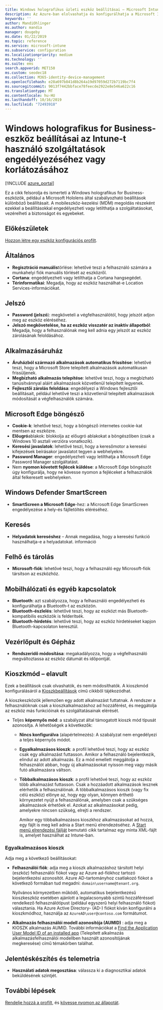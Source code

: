 ```yaml
---
title: Windows holografikus üzleti eszköz beállításai – Microsoft Intune – Azure | Microsoft Docs
description: Az Azure-ban elolvashatja és konfigurálhatja a Microsoft Intune a Windows Holographic for Business-eszközökre vonatkozó eszközkorlátozási beállításait, így a regisztrációtörléssel, a földrajzi hellyel, a jelszavakkal, az áruházból telepített alkalmazásokkal, a Microsoft Edge sütijeivel és felugró ablakaival, a Windows Defenderrel, a kereséssel, a felhőtárhellyel, a Bluetooth-kapcsolattal, a rendszeridővel és a használati adatokkal kapcsolatos beállításokat.
keywords: ''
author: MandiOhlinger
ms.author: mandia
manager: dougeby
ms.date: 01/22/2019
ms.topic: reference
ms.service: microsoft-intune
ms.subservice: configuration
ms.localizationpriority: medium
ms.technology: ''
ms.suite: ems
search.appverid: MET150
ms.custom: seodec18
ms.collection: M365-identity-device-management
ms.openlocfilehash: e28a697b841d8b264a19d97059d272b7119bc7f4
ms.sourcegitcommit: 9013f7442bbface78feecde2922e8e546a622c16
ms.translationtype: MT
ms.contentlocale: hu-HU
ms.lasthandoff: 10/16/2019
ms.locfileid: "72493918"
---
```

# <a name="windows-holographic-for-business-device-settings-to-allow-or-restrict-features-using-intune"></a>Windows holografikus for Business-eszköz beállításai az Intune-t használó szolgáltatások engedélyezéséhez vagy korlátozásához

[!INCLUDE [azure_portal](../includes/azure_portal.md)]

Ez a cikk felsorolja és ismerteti a Windows holografikus for Business-eszközök, például a Microsoft Hololens által szabályozható beállítások különböző beállításait. A mobileszköz-kezelési (MDM) megoldás részeként ezekkel a beállításokkal engedélyezheti vagy letilthatja a szolgáltatásokat, vezérelheti a biztonságot és egyebeket.

## <a name="before-you-begin"></a>Előkészületek

[Hozzon létre egy eszköz konfigurációs profilt](device-restrictions-configure.md#create-the-profile).

## <a name="general"></a>Általános

- **Regisztráció manuális**törlése: lehetővé teszi a felhasználó számára a munkahelyi fiók manuális törlését az eszközről.
- **Cortana**: engedélyezheti vagy letilthatja a Cortana hangsegédet.
- **Térinformatikai**: Megadja, hogy az eszköz használhat-e Location Services-információkat.

## <a name="password"></a>Jelszó

- **Password (jelszó**): megköveteli a végfelhasználótól, hogy jelszót adjon meg az eszköz eléréséhez.
- **Jelszó megkövetelése, ha az eszköz visszatér az inaktív állapotból**: Megadja, hogy a felhasználónak meg kell adnia egy jelszót az eszköz zárolásának feloldásához.

## <a name="app-store"></a>Alkalmazásáruház

- **Áruházból származó alkalmazások automatikus frissítése**: lehetővé teszi, hogy a Microsoft Store telepített alkalmazások automatikusan frissüljenek.
- **Megbízható alkalmazás telepítése**: lehetővé teszi, hogy a megbízható tanúsítvánnyal aláírt alkalmazások közvetlenül telepített legyenek.
- **Fejlesztői zárolás feloldása**: engedélyezi a Windows fejlesztői beállításait, például lehetővé teszi a közvetlenül telepített alkalmazások módosítását a végfelhasználók számára.

## <a name="microsoft-edge-browser"></a>Microsoft Edge böngésző

- **Cookie-k**: lehetővé teszi, hogy a böngésző internetes cookie-kat mentsen az eszközre.
- **Előugró**ablakok: blokkolja az előugró ablakokat a böngészőben (csak a Windows 10 asztali verzióra vonatkozik).
- **Keresési javaslatok**: lehetővé teszi, hogy a keresőmotor a keresési kifejezések beírásakor javaslatot tegyen a webhelyekre.
- **Password Manager**: engedélyezheti vagy letilthatja a Microsoft Edge Password Manager szolgáltatást.
- Nem **nyomon követett fejlécek küldése**: a Microsoft Edge böngészőt úgy konfigurálja, hogy ne kövesse nyomon a fejléceket a felhasználók által felkeresett webhelyeken.

## <a name="windows-defender-smart-screen"></a>Windows Defender SmartScreen

- **SmartScreen a Microsoft Edge**-hez: a Microsoft Edge SmartScreen engedélyezése a hely-és fájlletöltés eléréséhez.

## <a name="search"></a>Keresés

- **Helyadatok kereséshez** – Annak megadása, hogy a keresési funkció használhatja-e a helyadatokat. információ

## <a name="cloud-and-storage"></a>Felhő és tárolás

- **Microsoft-fiók**: lehetővé teszi, hogy a felhasználó egy Microsoft-fiók társítson az eszközhöz.

## <a name="cellular-and-connectivity"></a>Mobilhálózati és egyéb kapcsolatok

- **Bluetooth**: azt szabályozza, hogy a felhasználó engedélyezheti és konfigurálhatja a Bluetooth-t az eszközön.
- **Bluetooth-észlelés**: lehetővé teszi, hogy az eszközt más Bluetooth-kompatibilis eszközök is felderítsék.
- **Bluetooth-hirdetés**: lehetővé teszi, hogy az eszköz hirdetéseket kapjon Bluetooth-kapcsolaton keresztül.

## <a name="control-panel-and-settings"></a>Vezérlőpult és Gépház

- **Rendszeridő módosítása**: megakadályozza, hogy a végfelhasználó megváltoztassa az eszköz dátumát és időpontját.

## <a name="kiosk---obsolete"></a>Kioszkmód – elavult

Ezek a beállítások csak olvashatók, és nem módosíthatók. A kioszkmód konfigurálásáról a [Kioszkbeállítások](kiosk-settings-holographic.md) című cikkből tájékozódhat.

A kioszkeszközök jellemzően egy adott alkalmazást futtatnak. A rendszer a felhasználóknak csak a kioszkalkalmazáshoz ad hozzáférést, és meggátolja az eszköz más funkcióinak és szolgáltatásainak elérését.

- Teljes **képernyős mód**: a szabályzat által támogatott kioszk mód típusát azonosítja. A lehetőségek a következők:

  - **Nincs konfigurálva** (alapértelmezés): A szabályzat nem engedélyezi a teljes képernyős módot. 
  - **Egyalkalmazásos kioszk**: a profil lehetővé teszi, hogy az eszköz csak egy alkalmazást futtasson. Amikor a felhasználó bejelentkezik, elindul az adott alkalmazás. Ez a mód emellett meggátolja a felhasználót abban, hogy új alkalmazásokat nyisson meg vagy másik futó alkalmazásra váltson.
  - **Többalkalmazásos kioszk**: a profil lehetővé teszi, hogy az eszköz több alkalmazást futtasson. Csak a hozzáadott alkalmazások lesznek elérhetők a felhasználónak. A többalkalmazásos kioszk (vagy fix célú eszköz) előnye az, hogy egy olyan, könnyen érthető környezetet nyújt a felhasználónak, amelyben csak a szükséges alkalmazások érhetőek el. Azokat az alkalmazásokat pedig, amelyekre nincsen szükség, elrejti a rendszer. 
  
    Amikor egy többalkalmazásos kioszkhoz alkalmazásokat ad hozzá, egy fájlt is meg kell adnia a Start menü elrendezéséhez. A [Start menü elrendezési fájlját](/hololens/hololens-kiosk#start-layout-file-for-mdm-intune-and-others) bemutató cikk tartalmaz egy minta XML-fájlt is, amelyet használhat az Intune-ban. 

### <a name="single-app-kiosks"></a>Egyalkalmazásos kioszk

Adja meg a következő beállításokat:

- **Felhasználói fiók**: adja meg a kioszk alkalmazáshoz társított helyi (eszköz) felhasználói fiókot vagy az Azure ad-fiókhoz tartozó bejelentkezési azonosítót. Azure AD-tartományhoz csatlakozó fiókot a következő formában tud megadni: `domain\username@tenant.org`. 

    Nyilvános környezetben működő, automatikus bejelentkezésű kioszkeszköz esetében ajánlott a legalacsonyabb szintű hozzáféréssel rendelkező felhasználótípust (például egyszerű helyi felhasználó fiókot) választania. Ha Azure Active Directory- (AD-) fiókot kíván konfigurálni a kioszkmódhoz, használja az `AzureAD\user@contoso.com` formátumot.

- **Alkalmazás felhasználói modell azonosítója (AUMID)** : adja meg a KIOSZK alkalmazás AUMID. További információkat a [Find the Application User Model ID of an installed app](https://docs.microsoft.com/windows-hardware/customize/enterprise/find-the-application-user-model-id-of-an-installed-app) (Telepített alkalmazás alkalmazásfelhasználói modellben használt azonosítójának megkeresése) című témakörben találhat.

## <a name="reporting-and-telemetry"></a>Jelentéskészítés és telemetria

- **Használati adatok megosztása**: válassza ki a diagnosztikai adatok beküldésének szintjét.

## <a name="next-steps"></a>További lépések

[Rendelje hozzá a profilt](device-profile-assign.md), és [kövesse nyomon az állapotát](device-profile-monitor.md).
